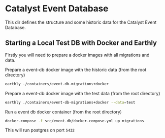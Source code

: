 # Catalyst Event Database

This dir defines the structure and some historic data for the Catalyst Event Database.

## Starting a Local Test DB with Docker and Earthly

Firstly you will need to prepare a docker images with all migrations and data.

Prepare a event-db docker image with the historic data
(from the root directory)

```sh
earthly ./containers/event-db-migrations+docker
```

Prepare a event-db docker image with the test data
(from the root directory)

```sh
earthly ./containers/event-db-migrations+docker --data=test
```

Run a event db docker container
(from the root directory)

```sh
docker-compose -f src/event-db/docker-compose.yml up migrations
```

This will run postgres on port `5432`
